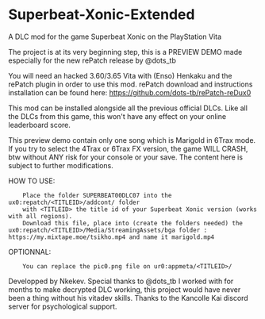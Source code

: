 # Superbeat-Xonic-Extended
A DLC mod for the game Superbeat Xonic on the PlayStation Vita

The project is at its very beginning step, this is a PREVIEW DEMO made especially for the new rePatch release by @dots_tb

You will need an hacked 3.60/3.65 Vita with (Enso) Henkaku and the rePatch plugin in order to use this mod. rePatch download and instructions installation can be found here: https://github.com/dots-tb/rePatch-reDux0

This mod can be installed alongside all the previous official DLCs. 
Like all the DLCs from this game, this won't have any effect on your online leaderboard score.

This preview demo contain only one song which is Marigold in 6Trax mode. If you try to select the 4Trax or 6Trax FX version, the game WILL CRASH, btw without ANY risk for your console or your save.
The content here is subject to further modifications.

HOW TO USE:

		Place the folder SUPERBEAT00DLC07 into the ux0:repatch/<TITLEID>/addcont/ folder
		with <TITLEID> the title id of your Superbeat Xonic version (works with all regions).
		Download this file, place into (create the folders needed) the ux0:repatch/<TITLEID>/Media/StreamingAssets/bga folder : https://my.mixtape.moe/tsikho.mp4 and name it marigold.mp4
  
OPTIONNAL:

		You can replace the pic0.png file on ur0:appmeta/<TITLEID>/


Developped by Nkekev.
Special thanks to @dots_tb I worked with for months to make decrypted DLC working, this project would have never been a thing without his vitadev skills.
Thanks to the Kancolle Kai discord server for psychological support.

